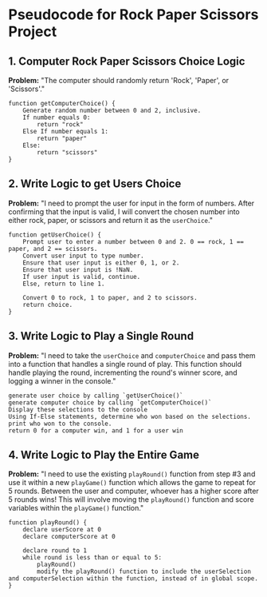 # Pseudocode for Rock Paper Scissors Project

## 1. Computer Rock Paper Scissors Choice Logic

**Problem:** "The computer should randomly return 'Rock', 'Paper', or 'Scissors'."

```
function getComputerChoice() {
    Generate random number between 0 and 2, inclusive.
    If number equals 0:
        return "rock"
    Else If number equals 1:
        return "paper"
    Else:
        return "scissors"
}
```

## 2. Write Logic to get Users Choice

**Problem:** "I need to prompt the user for input in the form of numbers. After confirming that the input is valid, I will convert the chosen number into either rock, paper, or scissors and return it as the `userChoice`."

```
function getUserChoice() {
    Prompt user to enter a number between 0 and 2. 0 == rock, 1 == paper, and 2 == scissors.
    Convert user input to type number.
    Ensure that user input is either 0, 1, or 2.
    Ensure that user input is !NaN.
    If user input is valid, continue.
    Else, return to line 1.

    Convert 0 to rock, 1 to paper, and 2 to scissors.
    return choice.
}
```

## 3. Write Logic to Play a Single Round

**Problem:** "I need to take the `userChoice` and `computerChoice` and pass them into a function that handles a single round of play. This function should handle playing the round, incrementing the round's winner score, and logging a winner in the console."

```
generate user choice by calling `getUserChoice()`
generate computer choice by calling `getComputerChoice()`
Display these selections to the console
Using If-Else statements, determine who won based on the selections.
print who won to the console.
return 0 for a computer win, and 1 for a user win
```


## 4. Write Logic to Play the Entire Game

**Problem:** "I need to use the existing `playRound()` function from step #3 and use it within a new `playGame()` function which allows the game to repeat for 5 rounds. Between the user and computer, whoever has a higher score after 5 rounds wins! This will involve moving the `playRound()` function and score variables within the `playGame()` function."

```
function playRound() {
    declare userScore at 0
    declare computerScore at 0

    declare round to 1
    while round is less than or equal to 5:
        playRound()
        modify the playRound() function to include the userSelection and computerSelection within the function, instead of in global scope.
}